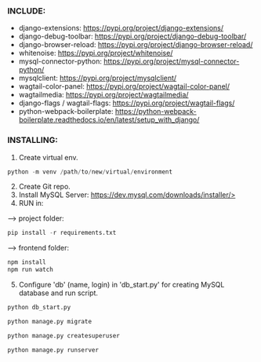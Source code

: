 ### INCLUDE:

- django-extensions: <https://pypi.org/project/django-extensions/>
- django-debug-toolbar: <https://pypi.org/project/django-debug-toolbar/>
- django-browser-reload: <https://pypi.org/project/django-browser-reload/>
- whitenoise: <https://pypi.org/project/whitenoise/>
- mysql-connector-python: <https://pypi.org/project/mysql-connector-python/>
- mysqlclient: <https://pypi.org/project/mysqlclient/>
- wagtail-color-panel: <https://pypi.org/project/wagtail-color-panel/>
- wagtailmedia: <https://pypi.org/project/wagtailmedia/>
- django-flags / wagtail-flags: <https://pypi.org/project/wagtail-flags/>
- python-webpack-boilerplate: <https://python-webpack-boilerplate.readthedocs.io/en/latest/setup_with_django/>
### INSTALLING:

1. Create virtual env.

```python 
python -m venv /path/to/new/virtual/environment
```

2. Create Git repo.
3. Install MySQL Server: https://dev.mysql.com/downloads/installer/>
4. RUN in:

--> project folder:
```python 
pip install -r requirements.txt
```
--> frontend folder:
```python 
npm install
npm run watch
```

5. Configure 'db' (name, login) in 'db_start.py' for creating MySQL database and run script.

```python 
python db_start.py    
```

```python 
python manage.py migrate
```

```python 
python manage.py createsuperuser
```

```python 
python manage.py runserver
```